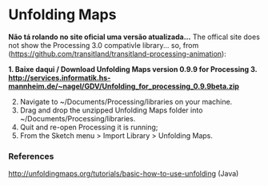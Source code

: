 # Unfolding Maps

**Não tá rolando no site oficial uma versão atualizada...**
The offical site does not show the Processing 3.0 compativle library... so, from (https://github.com/transitland/transitland-processing-animation):

**1. Baixe daqui / Download Unfolding Maps version 0.9.9 for Processing 3. http://services.informatik.hs-mannheim.de/~nagel/GDV/Unfolding_for_processing_0.9.9beta.zip**

2. Navigate to ~/Documents/Processing/libraries on your machine.
3. Drag and drop the unzipped Unfolding Maps folder into ~/Documents/Processing/libraries.
4. Quit and re-open Processing it is running;
5. From the Sketch menu > Import Library > Unfolding Maps.

### References

http://unfoldingmaps.org/tutorials/basic-how-to-use-unfolding (Java)

